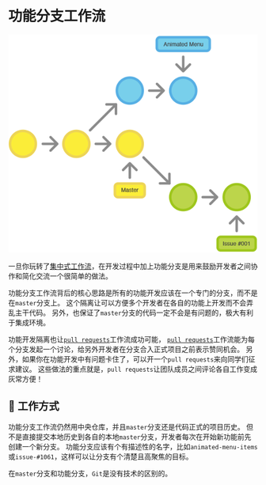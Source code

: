 功能分支工作流
======================

![](images/git-workflow-feature-branch-1.png)

一旦你玩转了[集中式工作流](workflow-centralized.md)，在开发过程中加上功能分支是用来鼓励开发者之间协作和简化交流一个很简单的做法。

功能分支工作流背后的核心思路是所有的功能开发应该在一个专门的分支，而不是在`master`分支上。
这个隔离让可以方便多个开发者在各自的功能上开发而不会弄乱主干代码。
另外，也保证了`master`分支的代码一定不会是有问题的，极大有利于集成环境。

功能开发隔离也让[`pull requests`](pull-request.md)工作流成功可能，
[`pull requests`](pull-request.md)工作流能为每个分支发起一个讨论，给另外开发者在分支合入正式项目之前表示赞同机会。
另外，如果你在功能开发中有问题卡住了，可以开一个`pull requests`来向同学们征求建议。
这些做法的重点就是，`pull requests`让团队成员之间评论各自工作变成灰常方便！

:beer: 工作方式
---------------------

功能分支工作流仍然用中央仓库，并且`master`分支还是代码正式的项目历史。
但不是直接提交本地历史到各自的本地`master`分支，开发者每次在开始新功能前先创建一个新分支。
功能分支应该有个有描述性的名字，比如`animated-menu-items`或`issue-#1061`，这样可以让分支有个清楚且高聚焦的目标。

在`master`分支和功能分支，`Git`是没有技术的区别的。
